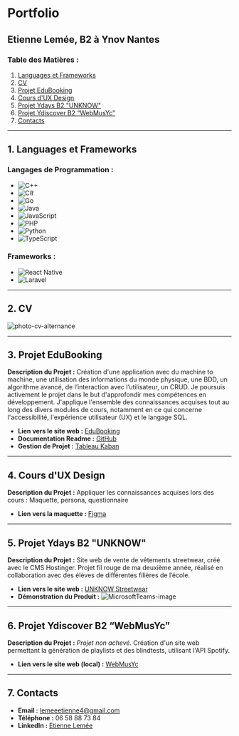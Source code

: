# Portfolio
## Etienne Lemée, B2 à Ynov Nantes

### Table des Matières :
1. [Languages et Frameworks](#1-languages-et-frameworks)
2. [CV](#2-cv)
3. [Projet EduBooking](#3-projet-edubooking)
4. [Cours d'UX Design](#4-cours-dux-design)
5. [Projet Ydays B2 "UNKNOW"](#5-projet-ydays-b2-unknow)
6. [Projet Ydiscover B2 “WebMusYc”](#6-projet-ydiscover-b2-webmusyc)
7. [Contacts](#7-contacts)

---

## 1. Languages et Frameworks

### Langages de Programmation :
- ![C++](https://img.shields.io/badge/C++-14-red)
- ![C#](https://img.shields.io/badge/C%23-.NET_6-blue)
- ![Go](https://img.shields.io/badge/Go-1.17-blue)
- ![Java](https://img.shields.io/badge/Java-11-red)
- ![JavaScript](https://img.shields.io/badge/JavaScript-ES6-yellow)
- ![PHP](https://img.shields.io/badge/PHP-%5E7.4-blue)
- ![Python](https://img.shields.io/badge/Python-3.9.7-blue)
- ![TypeScript](https://img.shields.io/badge/TypeScript-4.4.3-blue)

### Frameworks :
- ![React Native](https://img.shields.io/badge/React_Native-0.66.3-green)
- ![Laravel](https://img.shields.io/badge/Laravel-v8-red)

---

## 2. CV

![photo-cv-alternance](https://github.com/EtienneLm/Portfolio/assets/112947657/47a6805b-48c4-4668-ab13-2db9bc15de48)

---

## 3. Projet EduBooking
**Description du Projet :** Création d'une application avec du machine to machine, une utilisation des informations du monde physique, une BDD, un algorithme avancé, de l’interaction avec l’utilisateur, un CRUD. Je poursuis activement le projet dans le but d'approfondir mes compétences en développement. J'applique l'ensemble des connaissances acquises tout au long des divers modules de cours, notamment en ce qui concerne l'accessibilité, l'expérience utilisateur (UX) et le langage SQL.

- **Lien vers le site web :** [EduBooking](https://edubooking.000webhostapp.com)
- **Documentation Readme :** [GitHub](https://github.com/EtienneLm/Projet-EduBooking-B2)
- **Gestion de Projet :** [Tableau Kaban](https://github.com/users/EtienneLm/projects/2)

---

## 4. Cours d'UX Design
**Description du Projet :** Appliquer les connaissances acquises lors des cours : Maquette, persona, questionnaire 
- **Lien vers la maquette :** [Figma](https://www.figma.com/design/CslSiGrZHYO7bjdchYZAUi/Ynov-UX-Projet-FreePrints?node-id=1-378&t=pl1rD0o81aj0NBFE-0)

---

## 5. Projet Ydays B2 "UNKNOW"
**Description du Projet :** Site web de vente de vêtements streetwear, créé avec le CMS Hostinger. Projet fil rouge de ma deuxième année, réalisé en collaboration avec des élèves de différentes filières de l’école.
- **Lien vers le site web :** [UNKNOW Streetwear](https://unknow-streetwear.com)
- **Démonstration du Produit :** ![MicrosoftTeams-image](https://github.com/EtienneLm/Portfolio/assets/112947657/33bde606-fe81-45ce-95b1-04e577dc8e68)


---

## 6. Projet Ydiscover B2 “WebMusYc”
**Description du Projet :** *Projet non achevé*. Création d'un site web permettant la génération de playlists et des blindtests, utilisant l'API Spotify.
- **Lien vers le site web (local) :** [WebMusYc](http://127.0.0.1:5000/home) 

---

## 7. Contacts
- **Email :** lemeeetienne4@gmail.com
- **Téléphone :** 06 58 88 73 84
- **LinkedIn :** [Etienne Lemée](https://www.linkedin.com/in/etienne-lemee/)


